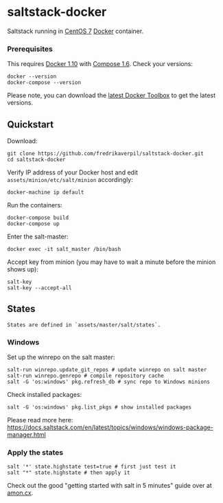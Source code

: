 # saltstack-docker
Saltstack running in [CentOS 7](https://www.centos.org) [Docker](https://www.docker.com) container.

### Prerequisites

This requires [Docker 1.10](https://github.com/docker/docker/releases) with [Compose 1.6](https://github.com/docker/compose/releases). Check your versions:

    docker --version
    docker-compose --version

Please note, you can download the [latest Docker Toolbox](https://github.com/docker/toolbox/releases) to get the latest versions.


## Quickstart

Download:

    git clone https://github.com/fredrikaverpil/saltstack-docker.git
    cd saltstack-docker


Verify IP address of your Docker host and edit `assets/minion/etc/salt/minion` accordingly:

    docker-machine ip default

Run the containers:

    docker-compose build
    docker-compose up

Enter the salt-master:

    docker exec -it salt_master /bin/bash

Accept key from minion (you may have to wait a minute before the minion shows up):

    salt-key
    salt-key --accept-all

## States

    States are defined in `assets/master/salt/states`.


### Windows 

Set up the winrepo on the salt master:

    salt-run winrepo.update_git_repos # update winrepo on salt master
    salt-run winrepo.genrepo # compile repository cache
    salt -G 'os:windows' pkg.refresh_db # sync repo to Windows minions


Check installed packages:

    salt -G 'os:windows' pkg.list_pkgs # show installed packages

Please read more here: https://docs.saltstack.com/en/latest/topics/windows/windows-package-manager.html

### Apply the states

    salt '*' state.highstate test=true # first just test it
    salt "*" state.highstate # then apply it


Check out the good "getting started with salt in 5 minutes" guide over at [amon.cx](https://www.amon.cx/blog/saltstack-review/).